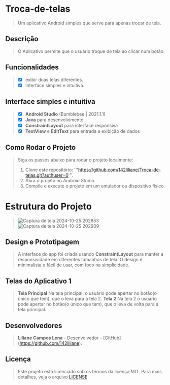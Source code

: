 # Troca-de-telas
> Um aplicativo Android simples que serve para apenas trocar de tela.

## Descrição
> O Aplicativo permite que o usuário troque de tela ao clicar num botão.

## Funcionalidades
> - [x] exibir duas telas diferentes.
> - [x] Interface simples e intuitiva.

## Interface simples e intuitiva
> - [x] **Android Studio** (Bumblebee | 2021.1.1)
> - [x] **Java** para desenvolvimento
> - [x] **ConstraintLayout** para interface responsiva
> - [x] **TextView** e **EditText** para entrada e exibição de dados

## Como Rodar o Projeto
> Siga os passos abaixo para rodar o projeto localmente:
> 1. Clone este repositório:
>'''https://github.com/142liliane/Troca-de-telas.git?authuser=0'''.
> 2. Abra o projeto no Android Studio.
> 3. Compile e execute o projeto em um emulador ou dispositivo físico.

# Estrutura do Projeto
> ![Captura de tela 2024-10-25 202853](https://github.com/user-attachments/assets/53791855-7931-48e8-934f-0cbf42673a39)
> ![Captura de tela 2024-10-25 202909](https://github.com/user-attachments/assets/46105b4f-ee9a-44c4-8023-d052cff0de01)

##  Design e Prototipagem
> A interface do app foi criada usando **ConstraintLayout** para manter a responsividade em diferentes tamanhos de tela. 
> O design é minimalista e fácil de usar, com foco na simplicidade.

## Telas do Aplicativo 1
> **Tela Principal**
> Na tela principal, o usuário pode apertar no botão(o único que tem), que o leva para a tela 2.
> **Tela 2**
> Na tela 2 o usuário pode apertar no botão(o único que tem), que o leva de volta para a tela principal.

## Desenvolvedores
> **Liliane Campos Lena**  - Desenvolvedor - [GitHub] (https://github.com/142liliane).

## Licença 
> Este projeto está licenciado sob os termos da licença MIT. Para mais detalhes, veja o arquivo [LICENSE](LICENSE).
